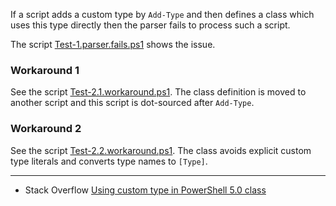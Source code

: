 
If a script adds a custom type by `Add-Type` and then defines a class which
uses this type directly then the parser fails to process such a script.

The script [Test-1.parser.fails.ps1](Test-1.parser.fails.ps1) shows the issue.

### Workaround 1

See the script [Test-2.1.workaround.ps1](Test-2.1.workaround.ps1). The class
definition is moved to another script and this script is dot-sourced after
`Add-Type`.

### Workaround 2

See the script [Test-2.2.workaround.ps1](Test-2.2.workaround.ps1). The class
avoids explicit custom type literals and converts type names to `[Type]`.

***

- Stack Overflow [Using custom type in PowerShell 5.0 class](http://stackoverflow.com/q/35215295/323582)
